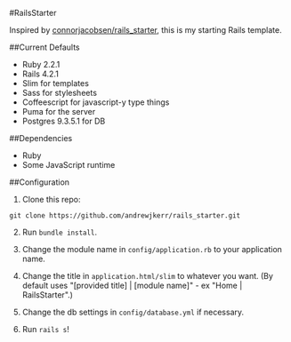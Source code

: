 #RailsStarter

Inspired by [connorjacobsen/rails_starter](https://github.com/connorjacobsen/rails_starter), this is my starting Rails template.

##Current Defaults

- Ruby 2.2.1
- Rails 4.2.1
- Slim for templates
- Sass for stylesheets
- Coffeescript for javascript-y type things
- Puma for the server
- Postgres 9.3.5.1 for DB

##Dependencies

- Ruby
- Some JavaScript runtime

##Configuration

1. Clone this repo:

```
git clone https://github.com/andrewjkerr/rails_starter.git
```

2. Run `bundle install`.

3. Change the module name in `config/application.rb` to your application name.

4. Change the title in `application.html/slim` to whatever you want. (By default uses "[provided title] | [module name]" - ex "Home | RailsStarter".)

5. Change the db settings in `config/database.yml` if necessary.

6. Run `rails s`!